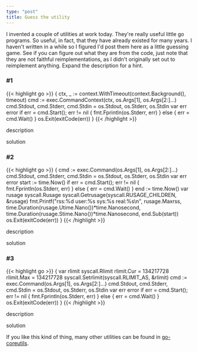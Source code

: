 ```yaml
---
type: "post"
title: Guess the utility
---
```

<style>
.description { cursor: pointer; }
.solution { cursor: pointer; }
</style>
<script>
desc1 = "run a program with a time limit";
solution1 = "<code>/usr/bin/timeout</code>. The real timeout will send term first, and only optionally send kill after -k duration.  This sends kill from the start.";

desc2 = "run a program and summarize system resource usage";
solution2 = "<code>/usr/bin/time --format='rss:%M user:%U sys:%S real:%E'</code>.  Not the bash builtin, <a href='http://git.savannah.gnu.org/cgit/time.git/tree/src/time.c'>time.c</a>.  Similar to /usr/bin/time -l on mac os.";

desc3 = "run a program with process address space resource limit";
solution3 = "<code>/usr/bin/prlimit -v</code>";
</script>
I invented a couple of utilities at work today.  They're really useful little go programs.  So useful, in fact, 
that they have already existed for many years.  I haven't written in a while so I figured I'd post them here as a little
guessing game.  See if you can figure out what they are from the code, just note that they are not faithful
reimplementations, as I didn't originally set out to reimplement anything.  Expand the description for a hint.

<h3>#1</h3>

{{< highlight go >}}
{
        ctx, _ := context.WithTimeout(context.Background(), timeout)
        cmd := exec.CommandContext(ctx, os.Args[1], os.Args[2:]...)
        cmd.Stdout, cmd.Stderr, cmd.Stdin = os.Stdout, os.Stderr, os.Stdin
        var err error
        if err = cmd.Start(); err != nil {
                fmt.Fprintln(os.Stderr, err)
        } else {
                err = cmd.Wait()
        }
        os.Exit(exitCode(err))
}
{{< /highlight >}}

<p class="description" onClick="this.innerHTML=desc1">description</p>
<p class="solution" onClick="this.innerHTML=solution1">solution</p>

<h3>#2</h3>

{{< highlight go >}}
{
	cmd := exec.Command(os.Args[1], os.Args[2:]...)
	cmd.Stdout, cmd.Stderr, cmd.Stdin = os.Stdout, os.Stderr, os.Stdin
	var err error
	start := time.Now()
	if err = cmd.Start(); err != nil {
		fmt.Fprintln(os.Stderr, err)
	} else {
		err = cmd.Wait()
	}
	end := time.Now()
	var rusage syscall.Rusage
	syscall.Getrusage(syscall.RUSAGE_CHILDREN, &rusage)
	fmt.Printf("rss:%d user:%s sys:%s real:%s\n", rusage.Maxrss, time.Duration(rusage.Utime.Nano())*time.Nanosecond, time.Duration(rusage.Stime.Nano())*time.Nanosecond, end.Sub(start))
	os.Exit(exitCode(err))
}
{{< /highlight >}}

<p class="description" onClick="this.innerHTML=desc2">description</p>
<p class="solution" onClick="this.innerHTML=solution2">solution</p>

<h3>#3</h3>

{{< highlight go >}}
{
       var rlimit syscall.Rlimit
       rlimit.Cur = 134217728
       rlimit.Max = 134217728
       syscall.Setrlimit(syscall.RLIMIT_AS, &rlimit)
       cmd := exec.Command(os.Args[1], os.Args[2:]...)
       cmd.Stdout, cmd.Stderr, cmd.Stdin = os.Stdout, os.Stderr, os.Stdin
       var err error
       if err = cmd.Start(); err != nil {
               fmt.Fprintln(os.Stderr, err)
       } else {
               err = cmd.Wait()
       }
       os.Exit(exitCode(err))
}
{{< /highlight >}}

<p class="description" onClick="this.innerHTML=desc3">description</p>
<p class="solution" onClick="this.innerHTML=solution3">solution</p>

If you like this kind of thing, many other utilities can be found in [go-coreutils](https://github.com/ericlagergren/go-coreutils).
